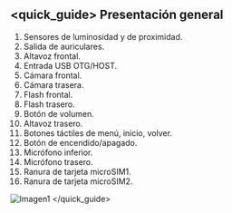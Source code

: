 ## <quick_guide> Presentación general

1. Sensores de luminosidad y de proximidad.
2. Salida de auriculares.
3. Altavoz frontal.
4. Entrada USB OTG/HOST.
5. Cámara frontal.
6. Cámara trasera.
7. Flash frontal.
8. Flash trasero.
9. Botón de volumen.
10. Altavoz trasero.
11. Botones táctiles de menú, inicio, volver.
12. Botón de encendido/apagado.
13. Micrófono inferior.
14. Micrófono trasero.
15. Ranura de tarjeta microSIM1.
15. Ranura de tarjeta microSIM2.

![Imagen1](http://static.energysistem.com/images/manuals/39995/53738dfbd08f2.jpg)
</quick_guide>

